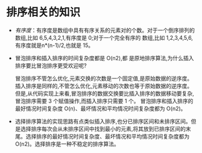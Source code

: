 # 排序相关的知识

- *有序度*：有序度是数组中具有有序关系的元素对的个数。对于一个倒序排列的数组,比如 6,5,4,3,2,1,有序度是 0;对于一个完全有序的 数组,比如 1,2,3,4,5,6,有序度就是n*(n-1)/2,也就是 15。

- 冒泡排序和插入排序的时间复杂度都是 O(n2),都 是原地排序算法,为什么插入排序要比冒泡排序更受欢迎呢?
  
  冒泡排序不管怎么优化,元素交换的次数是一个固定值,是原始数据的逆序度。插入排序是同样的,不管怎么优化,元素移动的次数也等于原始数据的逆序度。但是,从代码实现上来看,冒泡排序的数据交换要比插入排序的数据移动要复杂,冒泡排序需要 3 个赋值操作,而插入排序只需要 1 个。
  冒泡排序和插入排序的最好情况时间复杂度 O(n)、最坏情况和平均情况时间复杂度都为 O(n2)。

- 选择排序算法的实现思路有点类似插入排序,也分已排序区间和未排序区间。但是选择排序每次会从未排序区间中找到最小的元素,将其放到已排序区间的末尾。选择排序的最好情况时间复杂度、最坏情况和平均情况时间复杂度都为 O(n2)。选择排序是一种不稳定的排序算法。

